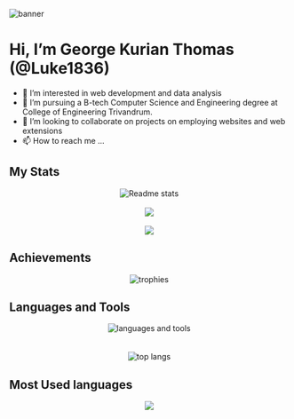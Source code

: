 ![banner](https://github.com/Luke1836/Luke1836/assets/130575793/723beb2b-c062-4509-b37e-ee39a9ba6841)
<br/>
# Hi, I’m George Kurian Thomas (@Luke1836)
- 👀 I’m interested in web development and data analysis
- 🌱 I’m pursuing a B-tech Computer Science and Engineering degree at College of Engineering Trivandrum.
- 💞️ I’m looking to collaborate on projects on employing websites and web extensions 
- 📫 How to reach me ...

## My Stats
<div align="center">
  <img src="https://github-readme-stats.vercel.app/api?username=Luke1836&theme=radical" alt="Readme stats" align="center" />
  <br><br>
  <img src="https://streak-stats.demolab.com/?user=Luke1836&theme=radical" />
  <br />
  <br />
  <img src="https://stats.quine.sh/Luke1836/topics-over-time?theme=dark" />
</div>

## Achievements
<div align="center">
  <img src="https://github-profile-trophy.vercel.app/?username=Luke1836&column=5&theme=onedark&rank=SECRET,SSS,SS,S,AAA,AA,A,B,C" alt="trophies" align="center" />
</div>

## Languages and Tools
<div align="center">
  <img src="https://skillicons.dev/icons?i=html,css,js,react,tailwind,arduino,c,cpp,java,py,git,nodejs,vite,vscode,visualstudio,figma&perline=4" alt="languages and tools" align="center" />
  <br />
  <br />
  <br />
  <!-- <img src="https://github-readme-stats-noelg-cj.vercel.app/api/top-langs/?username=noelg-cj&layout=donut-vertical" alt="top langs" align="center" /> -->
  <img src="https://stats.quine.sh/Luke1836/languages-over-time?theme=dark" alt="top langs" align="center" />
</div>

## Most Used languages
<div align="Center">
  <img src="https://github-readme-stats.vercel.app/api/top-langs/?username=anuraghazra&layout=compact" />
</div>

